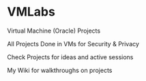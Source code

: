 # VMLabs
Virtual Machine (Oracle) Projects

All Projects Done in VMs for Security & Privacy

Check Projects for ideas and active sessions


My Wiki for walkthroughs on projects
